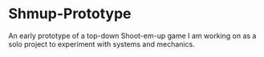 # Shmup-Prototype
An early prototype of a top-down Shoot-em-up game I am working on as a solo project to experiment with systems and mechanics.
